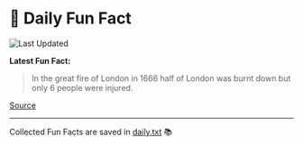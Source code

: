 # 🌟 Daily Fun Fact

![Last Updated](https://img.shields.io/badge/Last_Updated-2025_09_28-blue?style=flat-square)

**Latest Fun Fact:**

> In the great fire of London in 1666 half of London was burnt down but only 6 people were injured.

[Source](https://www.djtech.net/humor/shorty_useless_facts.htm)

---

Collected Fun Facts are saved in [daily.txt](daily.txt) 📚
